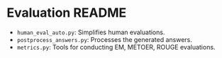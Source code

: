 # Evaluation README

- `human_eval_auto.py`: Simplifies human evaluations.
- `postprocess_answers.py`: Processes the generated answers.
- `metrics.py`: Tools for conducting EM, METOER, ROUGE evaluations.
